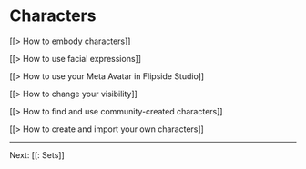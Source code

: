# Characters

[[> How to embody characters]]

[[> How to use facial expressions]]

[[> How to use your Meta Avatar in Flipside Studio]]

[[> How to change your visibility]]

[[> How to find and use community-created characters]]

[[> How to create and import your own characters]]

---

Next: [[: Sets]]
